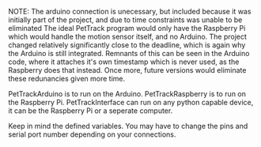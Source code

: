 NOTE: The arduino connection is unecessary, but included because it was initially part of the project, and due to time constraints was unable to be eliminated
The ideal PetTrack program would only have the Raspberry Pi which would handle the motion sensor itself, and no Arduino. 
The project changed relatively significantly close to the deadline, which is again why the Arduino is still integrated. 
Remnants of this can be seen in the Arduino code, where it attaches it's own timestamp which is never used, as the Raspberry does that instead. 
Once more, future versions would eliminate these redunancies given more time. 

PetTrackArduino is to run on the Arduino.
PetTrackRaspberry is to run on the Raspberry Pi.
PetTrackInterface can run on any python capable device, it can be the Raspberry Pi or a seperate computer. 

Keep in mind the defined variables. You may have to change the pins and serial port number depending on your connections. 
